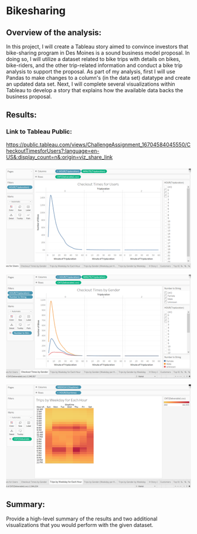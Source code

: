 # Bikesharing

## Overview of the analysis: 
In this project, I will create a Tableau story aimed to convince investors that bike-sharing program in Des Moines is a sound business model proposal. In doing so, I will utilize a dataset related to bike trips with details on bikes, bike-riders, and the other trip-related information and conduct a bike trip analysis to support the proposal. As part of my analysis, first I will use Pandas to make changes to a column's (in the data set) datatype and create an updated data set. Next, I will complete several visualizations within Tableau to develop a story that explains how the available data backs the business proposal.

## Results: 

### Link to Tableau Public:

https://public.tableau.com/views/ChallengeAssignment_16704584045550/CheckoutTimesforUsers?:language=en-US&:display_count=n&:origin=viz_share_link

###

![This is an image](Checkout_Times_for_Users.png) 


![This is an image](Checkout_Times_by_Gender.png) 


![This is an image](Trips_by_Weekday_for_Each_Hour.png) 


## Summary: 

Provide a high-level summary of the results and two additional visualizations that you would perform with the given dataset.
